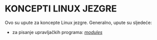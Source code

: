 # KONCEPTI LINUX JEZGRE

Ovo su upute za koncepte Linux jezgre. Generalno, upute su sljedeće:

* za pisanje upravljačkih programa: [*modules*](modules)
